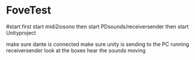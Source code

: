 # FoveTest


#start
first start midi2iosono
then start PDsounds/receiversender
then start Unityproject


make sure dante is connected
make sure unity is sending to the PC running receiversender
look at the boxes
hear the sounds moving